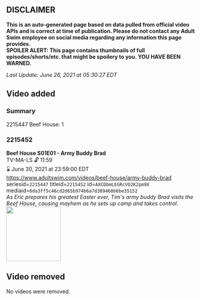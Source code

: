 ## DISCLAIMER
**This is an auto-generated page based on data pulled from official video APIs and is correct at time of publication. Please do not contact any Adult Swim employee on social media regarding any information this page provides.**  
**SPOILER ALERT: This page contains thumbnails of full episodes/shorts/etc. that might be spoilery to you. YOU HAVE BEEN WARNED.**  

_Last Update: June 26, 2021 at 05:30:27 EDT_
## Video added
### Summary
2215447 Beef House: 1  
### 2215452
**Beef House S01E01 - Army Buddy Brad**  
TV-MA-LS 🔓 11:59  
⌛ June 30, 2021 at 23:59:00 EDT  
https://www.adultswim.com/videos/beef-house/army-buddy-brad  
seriesid=`2215447` titleid=`2215452` id=`AXCDbmLEGRcVO2K2pm9X` mediaid=`6da3ff5c46cd2d65b974b6a7d389460b6be35152`  
_As Eric prepares his greatest Easter ever, Tim's army buddy Brad visits the Beef House, causing mayhem as he sets up camp and takes control._  
<a href="https://media.cdn.adultswim.com/uploads/20200226/thumbnails/2_20226163947-BeefHouse_105_dup-20200106.jpg"><img src="https://media.cdn.adultswim.com/uploads/20200226/thumbnails/2_20226163947-BeefHouse_105_dup-20200106.jpg" height="144px" /></a>
## Video removed
No videos were removed.  

